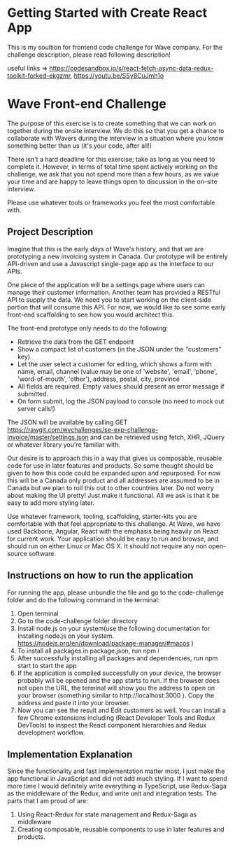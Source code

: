 
# Getting Started with Create React App

This is my soultion for frontend code challenge for Wave company. For the challenge description, please read following description!

useful links => https://codesandbox.io/s/react-fetch-async-data-redux-toolkit-forked-ekgzmr, https://youtu.be/SSy8CuJmh1o

# Wave Front-end Challenge

The purpose of this exercise is to create something that we can work on together during the onsite interview. We do this so that you get a chance to
collaborate with Wavers during the interview in a situation where you know something better than us (it's your code, after all!)

There isn't a hard deadline for this exercise; take as long as you need to complete it. However, in terms of total time spent actively
working on the challenge, we ask that you not spend more than a few hours, as we value your time and are happy to leave things open to
discussion in the on-site interview.

Please use whatever tools or frameworks you feel the most comfortable with.

## Project Description

Imagine that this is the early days of Wave's history, and that we are prototyping a new invoicing system in Canada. Our prototype will be entirely API-driven and use a Javascript single-page app as the interface to our APIs.

One piece of the application will be a settings page where users can manage their customer information. Another team has provided a RESTful API to supply the data. We need you to start working on the client-side portion that will consume this API. For now, we would like to see some early front-end scaffolding to see how you would architect this.

The front-end prototype only needs to do the following:

- Retrieve the data from the GET endpoint
- Show a compact list of customers (in the JSON under the "customers" key)
- Let the user select a customer for editing, which shows a form with name, email, channel (value may be one of 'website', 'email', 'phone', 'word-of-mouth', 'other'), address, postal, city, province
- All fields are required. Empty values should present an error message if submitted.
- On form submit, log the JSON payload to console (no need to mock out server calls!)

The JSON will be available by calling GET https://rawgit.com/wvchallenges/se-exp-challenge-invoice/master/settings.json and can be retrieved using fetch, XHR, JQuery or whatever library you're familiar with.

Our desire is to approach this in a way that gives us composable, reusable code for use in later features and products. So some thought should be given to how this code could be expanded upon and repurposed. For now this will be a Canada only product and all addresses are assumed to be in Canada but we plan to roll this out to other countries later. 
Do not worry about making the UI pretty! Just make it functional. All we ask is that it be easy to add more styling later.

Use whatever framework, tooling, scaffolding, starter-kits you are comfortable with that feel appropriate to this challenge. At Wave, we have used Backbone, Angular, React with the emphasis being heavily on React for current work. Your application should be easy to run and browse, and should run on either Linux or Mac OS X. It should not require any non open-source software.

## Instructions on how to run the application
For running the app, please unbundle the file and go to the code-challenge folder and do the
following command in the terminal:
1. Open terminal
2. Go to the code-challenge folder directory
3. Install node.js on your system(use the following documentation for installing node.js on
your system. https://nodejs.org/en/download/package-manager/#macos )
4. To install all packages in package.json, run npm i
5. After successfully installing all packages and dependencies, run npm start to start the
app
6. If the application is compiled successfully on your device, the browser probably will be
opened and the app starts to run. If the browser does not open the URL, the terminal will
show you the address to open on your browser (something similar to
http://localhost:3000 ). Copy the address and paste it into your browser.
7. Now you can see the result and Edit customers as well.
You can install a few Chrome extensions including (React Developer Tools and Redux
DevTools) to inspect the React component hierarchies and Redux development workflow.
## Implementation Explanation
Since the functionality and fast implementation matter most, I just make the app
functional in JavaScript and did not add much styling. If I want to spend more time I
would definitely write everything in TypeScript, use Redux-Saga as the middleware of
the Redux, and write unit and integration tests.
The parts that I am proud of are:
1. Using React-Redux for state management and Redux-Saga as middleware
2. Creating composable, reusable components to use in later features and
products.
